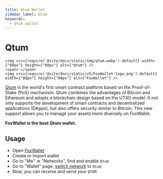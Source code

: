 ```yaml
---
title: Qtum Wallet
sidebar_label: Qtum
keywords:
  - Qtum wallet
---
```


# Qtum

```mdx-code-block
<img src={require('@site/docs/static/img/qtum.webp').default} width={"80px"} height={"80px"} alt={"Qtum"} />
<span> </span>
<img src={require('@site/docs/static/v5/FoxWallet-logo.png').default} width={"80px"} height={"80px"} alt={"FoxWallet"} />
```

[Qtum](https://qtum.org/) is the world's first smart contract platform based on the Proof-of-Stake (PoS) mechanism. Qtum combines the advantages of Bitcoin and Ethereum and adopts a blockchain design based on the UTXO model. It not only supports the development of smart contracts and decentralized applications (DApps), but also offers security similar to Bitcoin. This new support allows you to manage your assets more diversely on FoxWallet.

**FoxWallet is the best Qtum wallet.**

## Usage
* Open [FoxWallet](https://foxwallet.com/download)
* Create or Import wallet
* Go to "Me" => "Networks", find and enable `Qtum` 
* Go to "Wallet" page, [switch network](https://hc.foxwallet.com/docs/basic/manage-funds#switch-networks) to `Qtum`
* Now, you can receive and send your `QTUM`




